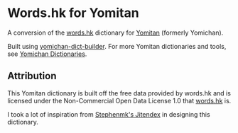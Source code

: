 # Words.hk for Yomitan

A conversion of the [words.hk](https://words.hk) dictionary for
[Yomitan](https://github.com/themoeway/yomitan) (formerly Yomichan).

Built using
[yomichan-dict-builder](https://github.com/MarvNC/yomichan-dict-builder). For
more Yomitan dictionaries and tools, see
[Yomichan Dictionaries](https://github.com/MarvNC/yomichan-dictionaries).

## Attribution

This Yomitan dictionary is built off the free data provided by words.hk and is
licensed under the Non-Commercial Open Data License 1.0 that
[words.hk](https://words.hk/base/hoifong/) is.

I took a lot of inspiration from
[Stephenmk's Jitendex](https://github.com/stephenmk/Jitendex) in designing this
dictionary.
